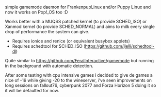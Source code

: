 simple gamemode daemon for FrankenpupLinux and/or Puppy Linux and now it works on Pop!_OS too :D


Works better with a MUQSS patched kernel (to provide SCHED_ISO) or Xanmod kernel (to provide SCHED_NORMAL) and aims to milk every single drop of performance the system can give.

* Requires ionice and renice (or equivalent busybox applets)
* Requires schedtool for SCHED_ISO (https://github.com/jlelli/schedtool-dl)

Quite similar to https://github.com/FeralInteractive/gamemode but running in the background with automatic detection.

After some testing with cpu intensive games i decided to give de games a nice of -19 while giving -20 to the wineserver, i've seen improvements on long sessions on fallout76, cyberpunk 2077 and Forza Horizon 5 doing it so it will be defaulted for now.

